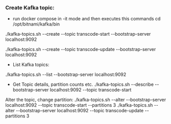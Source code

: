 ### Create Kafka topic:

- run docker compose in -it mode and then executes this commands 
cd  /opt/bitnami/kafka/bin

./kafka-topics.sh --create --topic transcode-start --bootstrap-server localhost:9092

./kafka-topics.sh --create --topic transcode-update --bootstrap-server localhost:9092

- List Kafka topics:

./kafka-topics.sh --list --bootstrap-server localhost:9092

- Get Topic details, partition counts etc.
./kafka-topics.sh --describe --bootstrap-server localhost:9092 --topic transcode-start

Alter the topic, change partition:
./kafka-topics.sh --alter --bootstrap-server localhost:9092 --topic transcode-start --partitions 3
./kafka-topics.sh --alter --bootstrap-server localhost:9092 --topic transcode-update  --partitions 3


